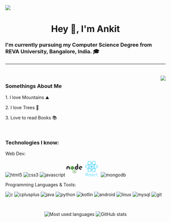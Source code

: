 ![](https://komarev.com/ghpvc/?username=ankitksh81)

<h1 align="center">Hey 👋, I'm Ankit</h1>

<h3 align="left">I'm currently pursuing my Computer Science Degree from REVA University, Bangalore, India.  🎓<h3>
<hr>
<br />
<img align="right" src="https://media.giphy.com/media/ZVik7pBtu9dNS/giphy.gif" />
  
<h3 align="left">Somethings About Me</h3>
  <P align="left">1. I love Mountains ⛰️ </p>
  <P align="left">2. I love Trees 🌳 </p>
  <P align="left">3. Love to read Books 📚 </p>

<br />
<h3 align="left">Technologies I know:</h3>

<p align="left">Web Dev:</p>
<p align="left"><img src="https://devicons.github.io/devicon/devicon.git/icons/html5/html5-original-wordmark.svg" alt="html5" width="50" height="50"/> <img src="https://devicons.github.io/devicon/devicon.git/icons/css3/css3-original-wordmark.svg" alt="css3" width="50" height="50"/> <img src="https://devicons.github.io/devicon/devicon.git/icons/javascript/javascript-original.svg" alt="javascript" width="50" height="50"/> <img src="https://raw.githubusercontent.com/devicons/devicon/3b40f5c4cc89355edb33e86a93e919dd25c36a81/icons/nodejs/nodejs-original-wordmark.svg" alt="nodejs" width="50" height="50" /> <img src="https://raw.githubusercontent.com/devicons/devicon/3b40f5c4cc89355edb33e86a93e919dd25c36a81/icons/react/react-original-wordmark.svg" alt="reactjs" width="50" height="50" /> <img src="https://devicons.github.io/devicon/devicon.git/icons/mongodb/mongodb-original-wordmark.svg" alt="mongodb" width="50" height="50"/></p>

<P align="left">Programming Languages & Tools: </p>
<p align="left"><img src="https://devicons.github.io/devicon/devicon.git/icons/c/c-original.svg" alt="c" width="50" height="50"/> <img src="https://devicons.github.io/devicon/devicon.git/icons/cplusplus/cplusplus-original.svg" alt="cplusplus" width="50" height="50"/> <img src="https://devicons.github.io/devicon/devicon.git/icons/java/java-original-wordmark.svg" alt="java" width="50" height="50"/> <img src="https://devicons.github.io/devicon/devicon.git/icons/python/python-original.svg" alt="python" width="50" height="50"/> <img src="https://www.vectorlogo.zone/logos/kotlinlang/kotlinlang-icon.svg" alt="kotlin" width="50" height="50"/> <img src="https://devicons.github.io/devicon/devicon.git/icons/android/android-original-wordmark.svg" alt="android" width="50" height="50"/> <img src="https://devicons.github.io/devicon/devicon.git/icons/linux/linux-original.svg" alt="linux" width="50" height="50"/> <img src="https://devicons.github.io/devicon/devicon.git/icons/mysql/mysql-original-wordmark.svg" alt="mysql" width="50" height="50" /> <img src="https://www.vectorlogo.zone/logos/git-scm/git-scm-icon.svg" alt="git" width="50" height="50"/> </p>

<br />
<p align="center">
<img src="https://github-readme-stats.vercel.app/api/top-langs/?username=ankitksh81&layout=compact&hide=makefile&theme=nord" alt="Most used languages" />

<img src="https://github-readme-stats.vercel.app/api?username=ankitksh81&show_icons=true&count_private=true&hide=contribs,issues&theme=nord" alt="GitHub stats" />
</p>
